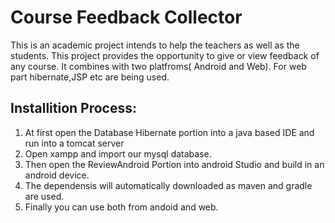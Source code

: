 # Course Feedback Collector

This is an academic project intends to help the teachers as well as the students. This project provides the opportunity to give or view feedback of any course.
It combines with two platfroms( Android and Web). For web part hibernate,JSP etc are being used.

## Installition Process: 

1. At first open the Database Hibernate portion into a java based IDE and run into a tomcat server
2. Open xampp and import our mysql database.
3. Then open the ReviewAndroid Portion into android Studio and build in an android device. 
4. The dependensis will automatically downloaded as maven and gradle are used.
5. Finally you can use both from andoid and web.
